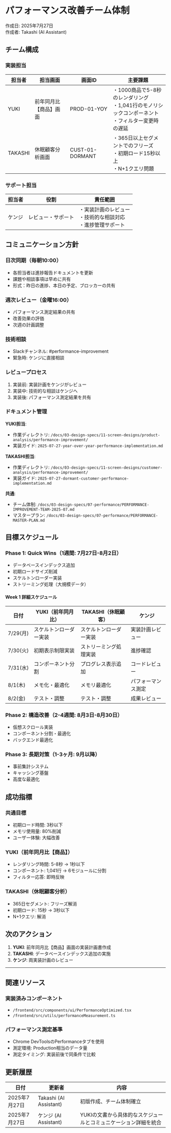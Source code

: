 # パフォーマンス改善チーム体制

作成日: 2025年7月27日  
作成者: Takashi (AI Assistant)

## チーム構成

### 実装担当

| 担当者 | 担当画面 | 画面ID | 主要課題 |
|--------|----------|---------|----------|
| YUKI | 前年同月比【商品】画面 | PROD-01-YOY | ・1000商品で5-8秒のレンダリング<br>・1,041行のモノリシックコンポーネント<br>・フィルター変更時の遅延 |
| TAKASHI | 休眠顧客分析画面 | CUST-01-DORMANT | ・365日以上セグメントでのフリーズ<br>・初期ロード15秒以上<br>・N+1クエリ問題 |

### サポート担当

| 担当者 | 役割 | 責任範囲 |
|--------|------|----------|
| ケンジ | レビュー・サポート | ・実装計画のレビュー<br>・技術的な相談対応<br>・進捗管理サポート |

## コミュニケーション方針

### 日次同期（毎朝10:00）
- 各担当者は進捗報告ドキュメントを更新
- 課題や相談事項は早めに共有
- 形式：昨日の進捗、本日の予定、ブロッカーの共有

### 週次レビュー（金曜16:00）
- パフォーマンス測定結果の共有
- 改善効果の評価
- 次週の計画調整

### 技術相談
- Slackチャンネル: #performance-improvement
- 緊急時: ケンジに直接相談

### レビュープロセス
1. 実装前: 実装計画をケンジがレビュー
2. 実装中: 技術的な相談はケンジへ
3. 実装後: パフォーマンス測定結果を共有

### ドキュメント管理

**YUKI担当**:
- 作業ディレクトリ: `/docs/03-design-specs/11-screen-designs/product-analysis/performance-improvement/`
- 実装ガイド: `2025-07-27-year-over-year-performance-implementation.md`

**TAKASHI担当**:
- 作業ディレクトリ: `/docs/03-design-specs/11-screen-designs/customer-analysis/performance-improvement/`
- 実装ガイド: `2025-07-27-dormant-customer-performance-implementation.md`

**共通**:
- チーム体制: `/docs/03-design-specs/07-performance/PERFORMANCE-IMPROVEMENT-TEAM-2025-07.md`
 - マスタープラン: `/docs/03-design-specs/07-performance/PERFORMANCE-MASTER-PLAN.md`

## 目標スケジュール

### Phase 1: Quick Wins（1週間: 7月27日-8月2日）
- データベースインデックス追加
- 初期ロードサイズ削減
- スケルトンローダー実装
- ストリーミング処理（大規模データ）

#### Week 1 詳細スケジュール
| 日付 | YUKI（前年同月比） | TAKASHI（休眠顧客） | ケンジ |
|------|--------------------|---------------------|--------|
| 7/29(月) | スケルトンローダー実装 | スケルトンローダー実装 | 実装計画レビュー |
| 7/30(火) | 初期表示制限実装 | ストリーミング処理実装 | 進捗確認 |
| 7/31(水) | コンポーネント分割 | プログレス表示追加 | コードレビュー |
| 8/1(木) | メモ化・最適化 | メモリ最適化 | パフォーマンス測定 |
| 8/2(金) | テスト・調整 | テスト・調整 | 成果レビュー |

### Phase 2: 構造改善（2-4週間: 8月3日-8月30日）
- 仮想スクロール実装
- コンポーネント分割・最適化
- バックエンド最適化

### Phase 3: 長期対策（1-3ヶ月: 9月以降）
- 事前集計システム
- キャッシング基盤
- 高度な最適化

## 成功指標

### 共通目標
- 初期ロード時間: 3秒以下
- メモリ使用量: 80%削減
- ユーザー体験: 大幅改善

### YUKI（前年同月比【商品】）
- レンダリング時間: 5-8秒 → 1秒以下
- コンポーネント: 1,041行 → 6モジュールに分割
- フィルター応答: 即時反映

### TAKASHI（休眠顧客分析）
- 365日セグメント: フリーズ解消
- 初期ロード: 15秒 → 3秒以下
- N+1クエリ: 解消

## 次のアクション

1. **YUKI**: 前年同月比【商品】画面の実装計画書作成
2. **TAKASHI**: データベースインデックス追加の実施
3. **ケンジ**: 両実装計画のレビュー

---

## 関連リソース

### 実装済みコンポーネント
- `/frontend/src/components/ui/PerformanceOptimized.tsx`
- `/frontend/src/utils/performanceMeasurement.ts`

### パフォーマンス測定基準
- Chrome DevToolsのPerformanceタブを使用
- 測定環境: Production相当のデータ量
- 測定タイミング: 実装前後で同条件で比較

## 更新履歴

| 日付 | 更新者 | 内容 |
|------|--------|------|
| 2025年7月27日 | Takashi (AI Assistant) | 初版作成、チーム体制確立 |
| 2025年7月27日 | ケンジ (AI Assistant) | YUKIの文書から具体的なスケジュールとコミュニケーション詳細を統合 |